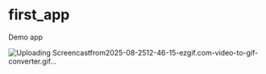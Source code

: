 # first_app
Demo app


![Uploading Screencastfrom2025-08-2512-46-15-ezgif.com-video-to-gif-converter.gif…]()
